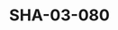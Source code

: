 ---
pid: SHA-03-080
title: SHA-03-080
language: ar
collection: شرحبيل احمد
original_label: 
rights: شرحبيل احمد
location_of_original: شرحبيل احمد
photographer_or_studio: 
scanned_from: photograph 8.9 by 13.9
_date: '1965'
location: الخرطوم
description: شرحبيل احمد بالفلوت
additional_notes: 
permission_display: 'yes'
on_server: 'no'
on_website: 'no'
permalink: /photopages/ar/SHA-03-080.html
layout: photo-page
---